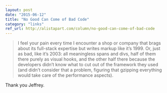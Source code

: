 ```yaml
---
layout: post
date: "2015-06-12"
title: "No Good Can Come of Bad Code"
category: "links"
ref_url: http://alistapart.com/column/no-good-can-come-of-bad-code
---
```


> I feel your pain every time I encounter a shop or company that brags about its full-stack expertise but writes markup like it’s 1999. Or, just as bad, like it’s 2003: all meaningless spans and divs, half of them there purely as visual hooks, and the other half there because the developers didn’t know what to cut out of the framework they used (and didn’t consider that a problem, figuring that gzipping everything would take care of the performance aspects).

Thank you Jeffrey.
